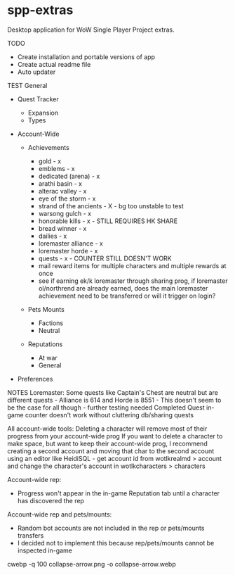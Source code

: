 # spp-extras
Desktop application for WoW Single Player Project extras.

TODO
- Create installation and portable versions of app
- Create actual readme file
- Auto updater

TEST
General
  - Quest Tracker
    - Expansion
    - Types
  - Account-Wide
    - Achievements
      - gold - x
      - emblems - x
      - dedicated (arena) - x
      - arathi basin - x
      - alterac valley - x
      - eye of the storm - x
      - strand of the ancients - X - bg too unstable to test
      - warsong gulch - x
      - honorable kills - x - STILL REQUIRES HK SHARE
      - bread winner - x
      - dailies - x
      - loremaster alliance - x
      - loremaster horde - x
      - quests - x - COUNTER STILL DOESN'T WORK
      - mail reward items for multiple characters and multiple rewards at once
      - see if earning ek/k loremaster through sharing prog, if loremaster ol/northrend are
        already earned, does the main loremaster achievement need to be transferred or will
        it trigger on login? 

    - Pets Mounts
      - Factions
      - Neutral

    - Reputations
      - At war
      - General

  - Preferences


NOTES
Loremaster:
  Some quests like Captain's Chest are neutral but are different quests
    - Alliance is 614 and Horde is 8551
    - This doesn't seem to be the case for all though - further testing needed
Completed Quest in-game counter doesn't work without cluttering db/sharing quests

All account-wide tools:
  Deleting a character will remove most of their progress from your account-wide prog
  If you want to delete a character to make space, but want to keep their account-wide prog,
  I recommend creating a second account and moving that char to the second account using an
  editor like HeidiSQL
    - get account id from wotlkrealmd > account and change the character's account in wotlkcharacters > characters

Account-wide rep:
  - Progress won't appear in the in-game Reputation tab until a character has discovered the rep

Account-wide rep and pets/mounts:
  - Random bot accounts are not included in the rep or pets/mounts transfers
  - I decided not to implement this because rep/pets/mounts cannot be inspected in-game


cwebp -q 100 collapse-arrow.png -o collapse-arrow.webp
